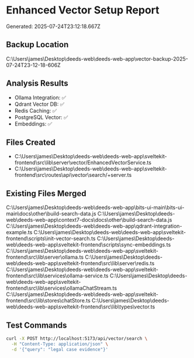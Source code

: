 # Enhanced Vector Setup Report
Generated: 2025-07-24T23:12:18.667Z

## Backup Location
C:\Users\james\Desktop\deeds-web\deeds-web-app\vector-backup-2025-07-24T23-12-18-606Z

## Analysis Results
- Ollama Integration: ✅
- Qdrant Vector DB: ✅
- Redis Caching: ✅
- PostgreSQL Vector: ✅
- Embeddings: ✅

## Files Created
- C:\Users\james\Desktop\deeds-web\deeds-web-app\sveltekit-frontend\src\lib\server\vector/EnhancedVectorService.ts
- C:\Users\james\Desktop\deeds-web\deeds-web-app\sveltekit-frontend\src\routes\api\vector\search/+server.ts

## Existing Files Merged
C:\Users\james\Desktop\deeds-web\deeds-web-app\bits-ui-main\bits-ui-main\docs\other\build-search-data.js
C:\Users\james\Desktop\deeds-web\deeds-web-app\context7-docs\docs\other\build-search-data.js
C:\Users\james\Desktop\deeds-web\deeds-web-app\qdrant-integration-example.ts
C:\Users\james\Desktop\deeds-web\deeds-web-app\sveltekit-frontend\scripts\init-vector-search.ts
C:\Users\james\Desktop\deeds-web\deeds-web-app\sveltekit-frontend\scripts\sync-embeddings.ts
C:\Users\james\Desktop\deeds-web\deeds-web-app\sveltekit-frontend\src\lib\server\ollama.ts
C:\Users\james\Desktop\deeds-web\deeds-web-app\sveltekit-frontend\src\lib\server\redis.ts
C:\Users\james\Desktop\deeds-web\deeds-web-app\sveltekit-frontend\src\lib\services\ollama-service.ts
C:\Users\james\Desktop\deeds-web\deeds-web-app\sveltekit-frontend\src\lib\services\ollamaChatStream.ts
C:\Users\james\Desktop\deeds-web\deeds-web-app\sveltekit-frontend\src\lib\stores\chatStore.ts
C:\Users\james\Desktop\deeds-web\deeds-web-app\sveltekit-frontend\src\lib\types\vector.ts

## Test Commands
```bash
curl -X POST http://localhost:5173/api/vector/search \
  -H "Content-Type: application/json" \
  -d '{"query": "legal case evidence"}'
```
